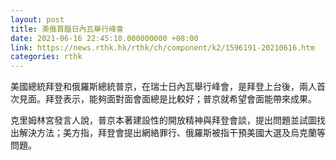 ```yaml
---
layout: post
title: 美俄首腦日內瓦舉行峰會
date: 2021-06-16 22:45:10.000000000 +08:00
link: https://news.rthk.hk/rthk/ch/component/k2/1596191-20210616.htm
categories: rthk
---
```


美國總統拜登和俄羅斯總統普京，在瑞士日內瓦舉行峰會，是拜登上台後，兩人首次見面。拜登表示，能夠面對面會面總是比較好；普京就希望會面能帶來成果。

克里姆林宮發言人說，普京本著建設性的開放精神與拜登會談，提出問題並試圖找出解決方法；美方指，拜登會提出網絡罪行、俄羅斯被指干預美國大選及烏克蘭等問題。
